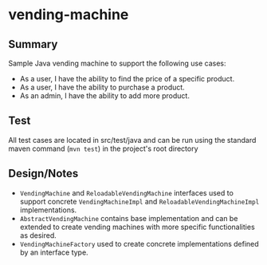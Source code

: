 # vending-machine

## Summary 
Sample Java vending machine to support the following use cases:
* As a user, I have the ability to find the price of a specific product.
* As a user, I have the ability to purchase a product.
* As an admin, I have the ability to add more product.

## Test
All test cases are located in src/test/java and can be run using the standard maven command (`mvn test`) in the project's root directory 

## Design/Notes
* `VendingMachine` and `ReloadableVendingMachine` interfaces used to support concrete `VendingMachineImpl` and `ReloadableVendingMachineImpl` implementations.
* `AbstractVendingMachine` contains base implementation and can be extended to create vending machines with more specific functionalities as desired.
* `VendingMachineFactory` used to create concrete implementations defined by an interface type.



